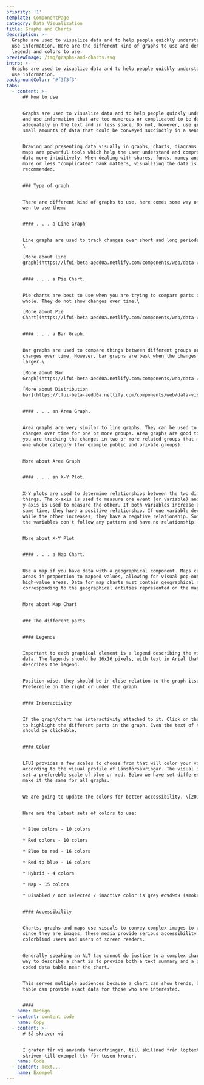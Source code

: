 ```yaml
---
priority: '1'
template: ComponentPage
category: Data Visualization
title: Graphs and Charts
description: >-
  Graphs are used to visualize data and to help people quickly understand and
  use information. Here are the different kind of graphs to use and details of
  legends and colors to use.
previewImage: /img/graphs-and-charts.svg
intro: >-
  Graphs are used to visualize data and to help people quickly understand and
  use information.
backgroundColor: '#f3f3f3'
tabs:
  - content: >-
      ## How to use


      Graphs are used to visualize data and to help people quickly understand
      and use information that are too numerous or complicated to be described
      adequately in the text and in less space. Do not, however, use graphs for
      small amounts of data that could be conveyed succinctly in a sentence.


      Drawing and presenting data visually in graphs, charts, diagrams or even
      maps are powerful tools which help the user understand and comprehend the
      data more intuitively. When dealing with shares, funds, money and other
      more or less "complicated" bank matters, visualizing the data is often
      recommended.


      ### Type of graph


      There are different kind of graphs to use, here comes some way of thinking
      wen to use them:


      #### . . . a Line Graph


      Line graphs are used to track changes over short and long periods of time.
      \

      [More about line
      graph](https://lfui-beta-aedd0a.netlify.com/components/web/data-visualization/line-graph)


      #### . . . a Pie Chart.


      Pie charts are best to use when you are trying to compare parts of a
      whole. They do not show changes over time.\

      [More about Pie
      Chart](https://lfui-beta-aedd0a.netlify.com/components/web/data-visualization/piechart)


      #### . . . a Bar Graph.


      Bar graphs are used to compare things between different groups or to track
      changes over time. However, bar graphs are best when the changes are
      larger.\

      [More about Bar
      Graph](https://lfui-beta-aedd0a.netlify.com/components/web/data-visualization/bar-graph)\

      [More about Distribution
      bar](https://lfui-beta-aedd0a.netlify.com/components/web/data-visualization/distribution-bar)


      #### . . . an Area Graph.


      Area graphs are very similar to line graphs. They can be used to track
      changes over time for one or more groups. Area graphs are good to use when
      you are tracking the changes in two or more related groups that make up
      one whole category (for example public and private groups).


      More about Area Graph


      #### . . . an X-Y Plot.


      X-Y plots are used to determine relationships between the two different
      things. The x-axis is used to measure one event (or variable) and the
      y-axis is used to measure the other. If both variables increase at the
      same time, they have a positive relationship. If one variable decreases
      while the other increases, they have a negative relationship. Sometimes
      the variables don't follow any pattern and have no relationship.


      More about X-Y Plot


      #### . . . a Map Chart.


      Use a map if you have data with a geographical component. Maps can shade
      areas in proportion to mapped values, allowing for visual pop-out of
      high-value areas. Data for map charts must contain geographical names
      corresponding to the geographical entities represented on the map. 


      More about Map Chart


      ### The different parts


      #### Legends


      Important to each graphical element is a legend describing the visual
      data. The legends should be 16x16 pixels, with text in Arial that
      describes the legend.


      Position-wise, they should be in close relation to the graph itself.
      Prefereble on the right or under the graph.


      #### Interactivity


      If the graph/chart has interactivity attached to it. Click on the legends
      to highlight the different parts in the graph. Even the text of the legend
      should be clickable.


      #### Color


      LFUI provides a few scales to choose from that will color your visual data
      according to the visual profile of Länsförsäkringar. The visual identity
      set a prefereble scale of blue or red. Below we have set different set to
      make it the same for all graphs.


      We are going to update the colors for better accessibility. \[2019-12-01]


      Here are the latest sets of colors to use:


      * Blue colors - 10 colors

      * Red colors - 10 colors

      * Blue to red - 16 colors

      * Red to blue - 16 colors

      * Hybrid - 4 colors

      * Map - 15 colors

      * Disabled / not selected / inactive color is grey #d9d9d9 (smoke).


      #### Accessibility


      Charts, graphs and maps use visuals to convey complex images to users. But
      since they are images, these media provide serious accessibility issues to
      colorblind users and users of screen readers. 


      Generally speaking an ALT tag cannot do justice to a complex chart. One
      way to describe a chart is to provide both a text summary and a properly
      coded data table near the chart.


      This serves multiple audiences because a chart can show trends, but a
      table can provide exact data for those who are interested.


      ####
    name: Design
  - content: content code
    name: Copy
  - content: >-
      # Så skriver vi


      I grafer får vi använda förkortningar, till skillnad från löptext. Vi
      skriver till exempel tkr för tusen kronor.
    name: Code
  - content: Text...
    name: Exempel
---
```


